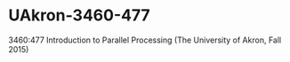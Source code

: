 # UAkron-3460-477
3460:477 Introduction to Parallel Processing (The University of Akron, Fall 2015)
